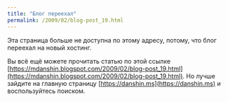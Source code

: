 ```yaml
---
title: "Блог переехал"
permalink: /2009/02/blog-post_19.html
---
```

Эта страница больше не доступна по этому адресу, потому, что блог переехал на новый хостинг.

Вы всё ещё можете прочитать статью по этой ссылке [https://mdanshin.blogspot.com/2009/02/blog-post_19.html](https://mdanshin.blogspot.com/2009/02/blog-post_19.html). Но лучше зайдите на главную страницу [https://danshin.ms](https://danshin.ms) и воспользуйтесь поиском.